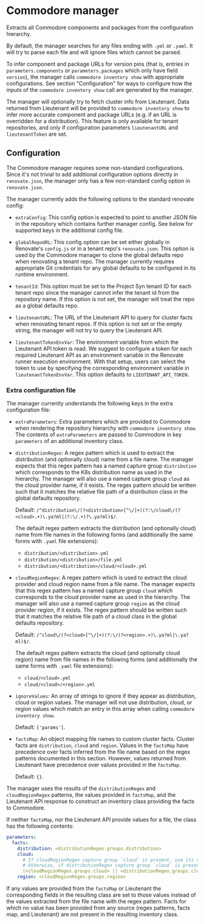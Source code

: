 # Commodore manager

Extracts all Commodore components and packages from the configuration hierarchy.

By default, the manager searches for any files ending with `.yml` or `.yaml`.
It will try to parse each file and will ignore files which cannot be parsed.

To infer component and package URLs for version pins (that is, entries in `parameters.components` or `parameters.packages` which only have field `version`), the manager calls `commodore inventory show` with appropriate configurations.
See section "Configuration" for ways to configure how the inputs of the `commodore inventory show` call are generated by the manager.

The manager will optionally try to fetch cluster info from Lieutenant.
Data returned from Lieutenant will be provided to `commodore inventory show` to infer more accurate component and package URLs (e.g. if an URL is overridden for a distribution).
This feature is only available for tenant repositories, and only if configuration parameters `lieutenantURL` and `lieutenantToken` are set.

## Configuration

The Commodore manager requires some non-standard configurations.
Since it's not trivial to add additional configuration options directly in `renovate.json`, the manager only has a few non-standard config option in `renovate.json`.

The manager currently adds the following options to the standard renovate config:

- `extraConfig`: This config option is expected to point to another JSON file in the repository which contains further manager config.
  See below for supported keys in the additional config file.

- `globalRepoURL`: This config option can be set either globally in Renovate's `config.js` or in a tenant repo's `renovate.json`.
  This option is used by the Commodore manager to clone the global defaults repo when renovating a tenant repo.
  The manager currently requires appropriate Git credentials for any global defaults to be configured in its runtime environment.

- `tenantId`: This option must be set to the Project Syn tenant ID for each tenant repo since the manager cannot infer the tenant id from the repository name.
  If this option is not set, the manager will treat the repo as a global defaults repo.

- `lieutenantURL`: The URL of the Lieutenant API to query for cluster facts when renovating tenant repos.
  If this option is not set or the empty string, the manager will not try to query the Lieutenant API.

- `lieutenantTokenEnvVar`: The environment variable from which the Lieutenant API token is read.
  We suggest to configure a token for each required Lieutenant API as an environment variable in the Renovate runner execution environment.
  With that setup, users can select the token to use by specifying the corresponding environment variable in `lieutenantTokenEnvVar`.
  This option defaults to `LIEUTENANT_API_TOKEN`.

### Extra configuration file

The manager currently understands the following keys in the extra configuration file:

- `extraParameters`: Extra parameters which are provided to Commodore when rendering the repository hierarchy with `commodore inventory show`.
  The contents of `extraParameters` are passed to Commodore in key `parameters` of an additional inventory class.

- `distributionRegex`: A regex pattern which is used to extract the distribution (and optionally cloud) name from a file name.
  The manager expects that this regex pattern has a named capture group `distribution` which corresponds to the K8s distribution name as used in the hierarchy.
  The manager will also use a named capture group `cloud` as the cloud provider name, if it exists.
  The regex pattern should be written such that it matches the relative file path of a distribution class in the global defaults repository.

  Default: `/^distribution\/(?<distribution>[^\/]+)(?:\/cloud\/(?<cloud>.+)\.ya?ml|(?:\/.+)?\.ya?ml)$/`.

  The default regex pattern extracts the distribution (and optionally cloud) name from file names in the following forms (and additionally the same forms with `.yaml` file extensions):

  - `distribution/<distribution>.yml`
  - `distribution/<distribution>/file.yml`
  - `distribution/<distribution>/cloud/<cloud>.yml`

- `cloudRegionRegex`: A regex pattern which is used to extract the cloud provider and cloud region name from a file name.
  The manager expects that this regex pattern has a named capture group `cloud` which corresponds to the cloud provider name as used in the hierarchy.
  The manager will also use a named capture group `region` as the cloud provider region, if it exists.
  The regex pattern should be written such that it matches the relative file path of a cloud class in the global defaults repository.

  Default: `/^cloud\/(?<cloud>[^\/]+)(?:\/(?<region>.+)\.ya?ml|\.ya?ml)$/`.

  The default regex pattern extracts the cloud (and optionally cloud region) name from file names in the following forms (and additionally the same forms with `.yaml` file extensions):

  - `cloud/<cloud>.yml`
  - `cloud/<cloud>/<region>.yml`

- `ignoreValues`: An array of strings to ignore if they appear as distribution, cloud or region values.
  The manager will not use distribution, cloud, or region values which match an entry in this array when calling `commodore inventory show`.

  Default: `['params']`.

- `factsMap`: An object mapping file names to custom cluster facts.
  Cluster facts are `distribution`, `cloud` and `region`.
  Values in the `factsMap` have precedence over facts inferred from the file name based on the regex patterns documented in this section.
  However, values returned from Lieutenant have precedence over values provided in the `factsMap`.

  Default: `{}`.

The manager uses the results of the `distributionRegex` and `cloudRegionRegex` patterns, the values provided in `factsMap`, and the Lieutenant API response to construct an inventory class providing the facts to Commodore.

If neither `factsMap`, nor the Lieutenant API provide values for a file, the class has the following contents:

```yaml
parameters:
  facts:
    distribution: <distributionRegex.groups.distribution>
    cloud:
      # If cloudRegionRegex capture group `cloud` is present, use its value.
      # Otherwise, if distributionRegex capture group `cloud` is present use its value.
      (<cloudRegionRegex.groups.cloud> || <distributionRegex.groups.cloud>)
    region: <cloudRegionRegex.groups.region>
```

If any values are provided from the `factsMap` or Lieutenant the corresponding fields in the resulting class are set to those values instead of the values extracted from the file name with the regex pattern.
Facts for which no value has been provided from any source (regex patterns, facts map, and Lieutenant) are not present in the resulting inventory class.
